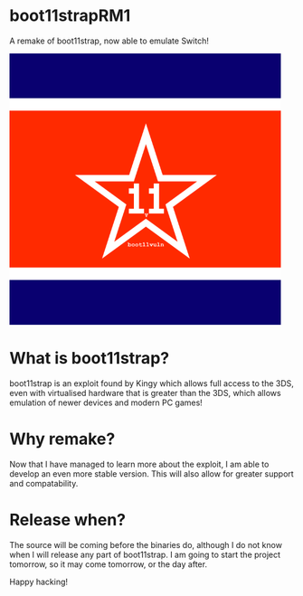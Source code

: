 # boot11strapRM1
A remake of boot11strap, now able to emulate Switch!

![alt text](https://raw.githubusercontent.com/Kingy34/boot11strapRM1/master/repo/acc/b11vlogo.png)

# What is boot11strap?
boot11strap is an exploit found by Kingy which allows full access to the 3DS, even with virtualised hardware that is greater than the 3DS, which allows emulation of newer devices and modern PC games!

# Why remake?
Now that I have managed to learn more about the exploit, I am able to develop an even more stable version. This will also allow for greater support and compatability.

# Release when?
The source will be coming before the binaries do, although I do not know when I will release any part of boot11strap. I am going to start the project tomorrow, so it may come tomorrow, or the day after.

Happy hacking!
